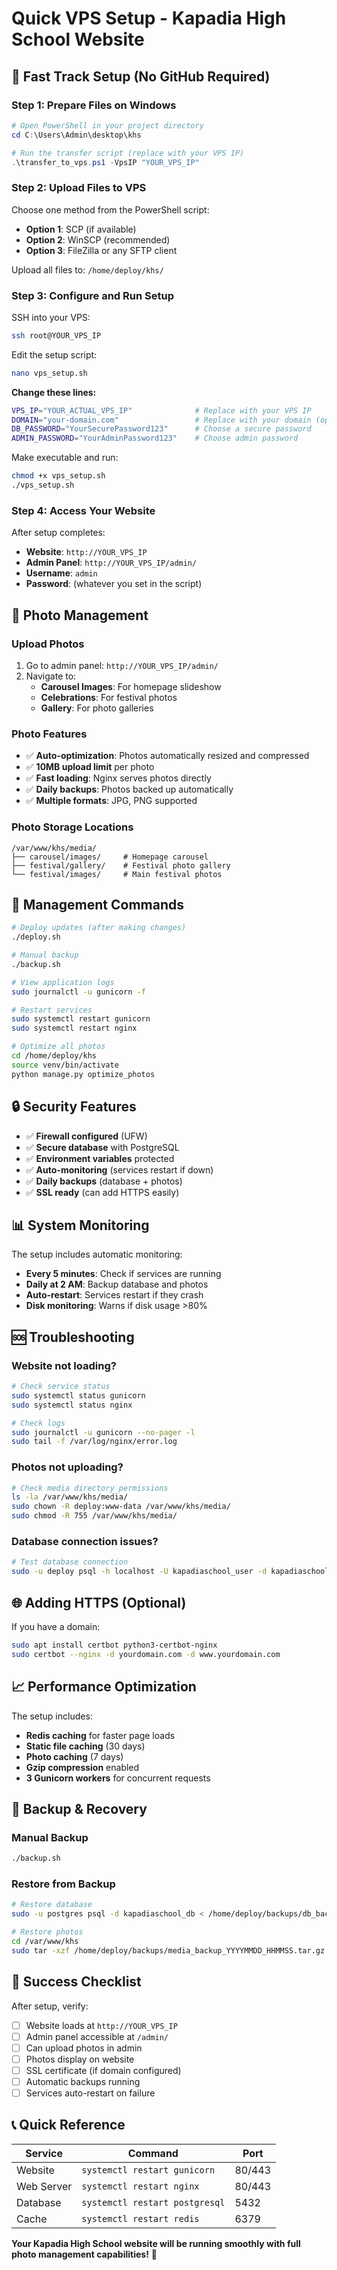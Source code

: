 # Quick VPS Setup - Kapadia High School Website

## 🚀 Fast Track Setup (No GitHub Required)

### Step 1: Prepare Files on Windows
```powershell
# Open PowerShell in your project directory
cd C:\Users\Admin\desktop\khs

# Run the transfer script (replace with your VPS IP)
.\transfer_to_vps.ps1 -VpsIP "YOUR_VPS_IP"
```

### Step 2: Upload Files to VPS
Choose one method from the PowerShell script:
- **Option 1**: SCP (if available)
- **Option 2**: WinSCP (recommended)
- **Option 3**: FileZilla or any SFTP client

Upload all files to: `/home/deploy/khs/`

### Step 3: Configure and Run Setup
SSH into your VPS:
```bash
ssh root@YOUR_VPS_IP
```

Edit the setup script:
```bash
nano vps_setup.sh
```

**Change these lines:**
```bash
VPS_IP="YOUR_ACTUAL_VPS_IP"              # Replace with your VPS IP
DOMAIN="your-domain.com"                 # Replace with your domain (optional)
DB_PASSWORD="YourSecurePassword123"      # Choose a secure password
ADMIN_PASSWORD="YourAdminPassword123"    # Choose admin password
```

Make executable and run:
```bash
chmod +x vps_setup.sh
./vps_setup.sh
```

### Step 4: Access Your Website
After setup completes:
- **Website**: `http://YOUR_VPS_IP`
- **Admin Panel**: `http://YOUR_VPS_IP/admin/`
- **Username**: `admin`
- **Password**: (whatever you set in the script)

## 📸 Photo Management

### Upload Photos
1. Go to admin panel: `http://YOUR_VPS_IP/admin/`
2. Navigate to:
   - **Carousel Images**: For homepage slideshow
   - **Celebrations**: For festival photos
   - **Gallery**: For photo galleries

### Photo Features
- ✅ **Auto-optimization**: Photos automatically resized and compressed
- ✅ **10MB upload limit** per photo
- ✅ **Fast loading**: Nginx serves photos directly
- ✅ **Daily backups**: Photos backed up automatically
- ✅ **Multiple formats**: JPG, PNG supported

### Photo Storage Locations
```
/var/www/khs/media/
├── carousel/images/     # Homepage carousel
├── festival/gallery/    # Festival photo gallery
└── festival/images/     # Main festival photos
```

## 🔧 Management Commands

```bash
# Deploy updates (after making changes)
./deploy.sh

# Manual backup
./backup.sh

# View application logs
sudo journalctl -u gunicorn -f

# Restart services
sudo systemctl restart gunicorn
sudo systemctl restart nginx

# Optimize all photos
cd /home/deploy/khs
source venv/bin/activate
python manage.py optimize_photos
```

## 🔒 Security Features

- ✅ **Firewall configured** (UFW)
- ✅ **Secure database** with PostgreSQL
- ✅ **Environment variables** protected
- ✅ **Auto-monitoring** (services restart if down)
- ✅ **Daily backups** (database + photos)
- ✅ **SSL ready** (can add HTTPS easily)

## 📊 System Monitoring

The setup includes automatic monitoring:
- **Every 5 minutes**: Check if services are running
- **Daily at 2 AM**: Backup database and photos
- **Auto-restart**: Services restart if they crash
- **Disk monitoring**: Warns if disk usage >80%

## 🆘 Troubleshooting

### Website not loading?
```bash
# Check service status
sudo systemctl status gunicorn
sudo systemctl status nginx

# Check logs
sudo journalctl -u gunicorn --no-pager -l
sudo tail -f /var/log/nginx/error.log
```

### Photos not uploading?
```bash
# Check media directory permissions
ls -la /var/www/khs/media/
sudo chown -R deploy:www-data /var/www/khs/media/
sudo chmod -R 755 /var/www/khs/media/
```

### Database connection issues?
```bash
# Test database connection
sudo -u deploy psql -h localhost -U kapadiaschool_user -d kapadiaschool_db
```

## 🌐 Adding HTTPS (Optional)

If you have a domain:
```bash
sudo apt install certbot python3-certbot-nginx
sudo certbot --nginx -d yourdomain.com -d www.yourdomain.com
```

## 📈 Performance Optimization

The setup includes:
- **Redis caching** for faster page loads
- **Static file caching** (30 days)
- **Photo caching** (7 days)
- **Gzip compression** enabled
- **3 Gunicorn workers** for concurrent requests

## 💾 Backup & Recovery

### Manual Backup
```bash
./backup.sh
```

### Restore from Backup
```bash
# Restore database
sudo -u postgres psql -d kapadiaschool_db < /home/deploy/backups/db_backup_YYYYMMDD_HHMMSS.sql

# Restore photos
cd /var/www/khs
sudo tar -xzf /home/deploy/backups/media_backup_YYYYMMDD_HHMMSS.tar.gz
```

## 🎯 Success Checklist

After setup, verify:
- [ ] Website loads at `http://YOUR_VPS_IP`
- [ ] Admin panel accessible at `/admin/`
- [ ] Can upload photos in admin
- [ ] Photos display on website
- [ ] SSL certificate (if domain configured)
- [ ] Automatic backups running
- [ ] Services auto-restart on failure

## 📞 Quick Reference

| Service | Command | Port |
|---------|---------|------|
| Website | `systemctl restart gunicorn` | 80/443 |
| Web Server | `systemctl restart nginx` | 80/443 |
| Database | `systemctl restart postgresql` | 5432 |
| Cache | `systemctl restart redis` | 6379 |

**Your Kapadia High School website will be running smoothly with full photo management capabilities!** 🎉

